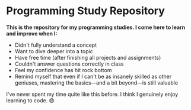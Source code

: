 # Programming Study Repository

**This is the repository for my programming studies. I come here to learn and improve when I:**

- Didn't fully understand a concept
- Want to dive deeper into a topic
- Have free time (after finishing all projects and assignments)
- Couldn't answer questions correctly in class
- Feel my confidence has hit rock bottom
- Remind myself that even if I can't be as insanely skilled as other geniuses, mastering the basics—and a bit beyond—is still valuable

I've never spent my time quite like this before. I think I genuinely enjoy learning to code. 😄
